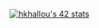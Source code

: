 [![hkhallou's 42 stats](https://badge.mediaplus.ma/kettlebells/hkhallou)](https://github.com/oakoudad/badge42)

